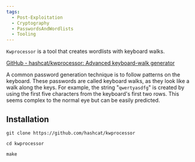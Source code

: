 ```yaml
---
tags:
  - Post-Exploitation
  - Cryptography
  - PasswordsAndWordlists
  - Tooling
---
```

`Kwprocessor` is a tool that creates wordlists with keyboard walks.

[GitHub - hashcat/kwprocessor: Advanced keyboard-walk generator](https://github.com/hashcat/kwprocessor)

A common password generation technique is to follow patterns on the keyboard. These passwords are called keyboard walks, as they look like a walk along the keys. For example, the string "`qwertyasdfg`" is created by using the first five characters from the keyboard's first two rows. This seems complex to the normal eye but can be easily predicted.

## Installation

```shell-session
git clone https://github.com/hashcat/kwprocessor
```

```shell-session
cd kwprocessor
```

```shell-session
make
```